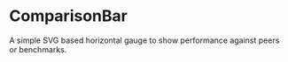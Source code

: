 # ComparisonBar
A simple SVG based horizontal gauge to show performance against peers or benchmarks. 
